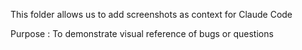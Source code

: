 
This folder allows us to add screenshots as context for Claude Code 

Purpose : To demonstrate visual reference of bugs or questions 